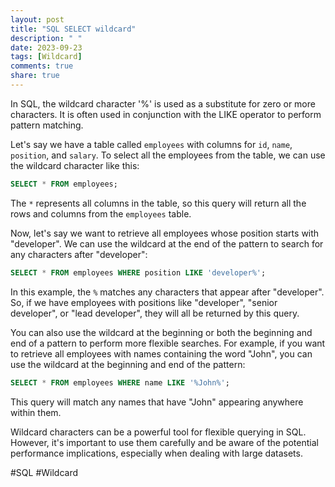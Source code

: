 ```yaml
---
layout: post
title: "SQL SELECT wildcard"
description: " "
date: 2023-09-23
tags: [Wildcard]
comments: true
share: true
---
```


In SQL, the wildcard character '%' is used as a substitute for zero or more characters. It is often used in conjunction with the LIKE operator to perform pattern matching.

Let's say we have a table called `employees` with columns for `id`, `name`, `position`, and `salary`. To select all the employees from the table, we can use the wildcard character like this:

```sql
SELECT * FROM employees;
```

The `*` represents all columns in the table, so this query will return all the rows and columns from the `employees` table.

Now, let's say we want to retrieve all employees whose position starts with "developer". We can use the wildcard at the end of the pattern to search for any characters after "developer":

```sql
SELECT * FROM employees WHERE position LIKE 'developer%';
```

In this example, the `%` matches any characters that appear after "developer". So, if we have employees with positions like "developer", "senior developer", or "lead developer", they will all be returned by this query.

You can also use the wildcard at the beginning or both the beginning and end of a pattern to perform more flexible searches. For example, if you want to retrieve all employees with names containing the word "John", you can use the wildcard at the beginning and end of the pattern:

```sql
SELECT * FROM employees WHERE name LIKE '%John%';
```

This query will match any names that have "John" appearing anywhere within them.

Wildcard characters can be a powerful tool for flexible querying in SQL. However, it's important to use them carefully and be aware of the potential performance implications, especially when dealing with large datasets.

#SQL #Wildcard